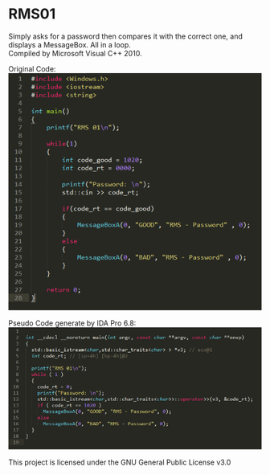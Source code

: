 # RMS01

Simply asks for a password then compares it with the correct one, and displays a MessageBox. All in a loop.  
Compiled by Microsoft Visual C++ 2010.

Original Code:  
![ScreenShot](https://raw.githubusercontent.com/Neosama/ReverseMySoft/master/RMS01/Original.PNG)

Pseudo Code generate by IDA Pro 6.8:  
![ScreenShot](https://raw.githubusercontent.com/Neosama/ReverseMySoft/master/RMS01/PseudoCode.PNG)


This project is licensed under the GNU General Public License v3.0
